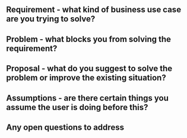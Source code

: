 <!--
Welcome to the OpenSearch project! 👋🎉

- Please search for existing issues to avoid creating duplicate bugs/feature requests.
- Please be respectful and considerate of others when commenting on issues.
- Please provide as much information as possible so we all understand the issue.
- If you only have a question, you may get a faster response by asking in the forum.
    TODO: Add forum link here
    (but please don't double post)
-->

## Requirement - what kind of business use case are you trying to solve?

<!-- required section -->

## Problem - what blocks you from solving the requirement?

<!-- required section -->
<!-- If possible, describe the impact of the problem. -->

## Proposal - what do you suggest to solve the problem or improve the existing situation?

<!-- It's ok if you don't have one. -->

## Assumptions - are there certain things you assume the user is doing before this?

<!-- It's ok if you don't have one. -->

## Any open questions to address

<!-- Questions that should be answered before proceeding with implementation. -->
